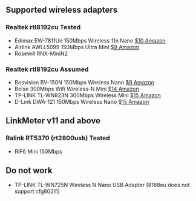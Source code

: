 ## Supported wireless adapters

### Realtek rtl8192cu Tested
* Edimax EW-7811Un 150Mbps Wireless 11n Nano [$10 Amazon](https://www.amazon.com/Edimax-EW-7811Un-Wireless-Adapter-Wizard/dp/B003MTTJOY/ref=as_sl_pc_ss_til?tag=httpcapnbrnet-20&linkCode=w01&linkId=SL4SHLNCW4FNVOYJ&creativeASIN=B003MTTJOY)
* Airlink AWLL5099 150Mbps Ultra Mini [$9 Amazon](https://www.amazon.com/Airlink-compatible-Wireless-Mini-USB-AWLL5099/dp/B006ZZUK5Y/ref=as_sl_pc_ss_til?tag=httpcapnbrnet-20&linkCode=w01&linkId=W3FBJEDBKRGP4QOS&creativeASIN=B006ZZUK5Y)
* Rosewill RNX-MiniN2

### Realtek rtl8192cu Assumed
* Bosvision BV-150N 150Mbps Wireless Nano [$9 Amazon](https://www.amazon.com/Bosvision-150Mbps-Wireless-IEEE802-11b-Raspberry/dp/B00IZ31ONG/ref=as_sl_pc_ss_til?tag=httpcapnbrnet-20&linkCode=w01&linkId=GCU7RLAW746JEYC2&creativeASIN=B00IZ31ONG)
* Bolse 300Mbps Wifi Wireless-N Mini [$14 Amazon](https://www.amazon.com/Bolse%C2%AE-300Mbps-Wireless-N-Micro-Adapter/dp/B00DTZYHX4/ref=as_sl_pc_ss_til?tag=httpcapnbrnet-20&linkCode=w01&linkId=YJITNG3HK2W75M3U&creativeASIN=B00DTZYHX4)
* TP-LINK TL-WN823N 300Mbps Wireless Mini [$15 Amazon](https://www.amazon.com/TP-LINK-TL-WN823N-Mini-Sized-One-Button-10-4-10-8/dp/B0088TKTY2/ref=as_sl_pc_ss_til?tag=httpcapnbrnet-20&linkCode=w01&linkId=LR3MF5DDFEJV654E&creativeASIN=B0088TKTY2)
* D-Link DWA-121 150Mbps Wireless Nano [$15 Amazon](https://www.amazon.com/D-Link-Wireless-Network-Adapter-DWA-121/dp/B004P8K2JW/ref=as_sl_pc_ss_til?tag=httpcapnbrnet-20&linkCode=w01&linkId=TGQ2D73A5W7DEG53&creativeASIN=B004P8K2JW)

## LinkMeter v11 and above

### Ralink RT5370 (rt2800usb) Tested
* RIF6 Mini 150Mbps

## Do not work
* TP-LINK TL-WN725N Wireless N Nano USB Adapter (8188eu does not support cfg80211)
